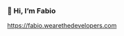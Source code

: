 ### 👋 Hi, I’m Fabio

<!--
**CubicFiber/CubicFiber** is a ✨ _special_ ✨ repository because its `README.md` (this file) appears on your GitHub profile.

Here are some ideas to get you started:-->

https://fabio.wearethedevelopers.com
